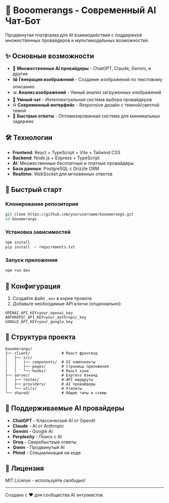 # 🚀 Booomerangs - Современный AI Чат-Бот

Продвинутая платформа для AI взаимодействия с поддержкой множественных провайдеров и мультимодальных возможностей.

## ✨ Основные возможности

- 🤖 **Множественные AI провайдеры** - ChatGPT, Claude, Gemini, и другие
- 🖼️ **Генерация изображений** - Создание изображений по текстовому описанию
- 📊 **Анализ изображений** - Умный анализ загруженных изображений
- 💬 **Умный чат** - Интеллектуальная система выбора провайдеров
- 🌐 **Современный интерфейс** - Responsive дизайн с темной/светлой темой
- 🚀 **Быстрые ответы** - Оптимизированная система для минимальных задержек

## 🛠️ Технологии

- **Frontend**: React + TypeScript + Vite + Tailwind CSS
- **Backend**: Node.js + Express + TypeScript
- **AI**: Множественные бесплатные и платные провайдеры
- **База данных**: PostgreSQL с Drizzle ORM
- **Realtime**: WebSocket для мгновенных ответов

## 🚀 Быстрый старт

### Клонирование репозитория
```bash
git clone https://github.com/yourusername/booomerangs.git
cd booomerangs
```

### Установка зависимостей
```bash
npm install
pip install -r requirements.txt
```

### Запуск приложения
```bash
npm run dev
```

## 🔧 Конфигурация

1. Создайте файл `.env` в корне проекта
2. Добавьте необходимые API ключи (опционально):
```env
OPENAI_API_KEY=your_openai_key
ANTHROPIC_API_KEY=your_anthropic_key
GOOGLE_API_KEY=your_google_key
```

## 📁 Структура проекта

```
booomerangs/
├── client/              # React фронтенд
│   ├── src/
│   │   ├── components/  # UI компоненты
│   │   ├── pages/       # Страницы приложения
│   │   └── hooks/       # React хуки
├── server/              # Express бэкенд
│   ├── routes/          # API маршруты
│   ├── providers/       # AI провайдеры
│   └── utils/           # Утилиты
└── shared/              # Общие типы и схемы
```

## 🤖 Поддерживаемые AI провайдеры

- **ChatGPT** - Классический AI от OpenAI
- **Claude** - AI от Anthropic
- **Gemini** - Google AI
- **Perplexity** - Поиск с AI
- **Groq** - Сверхбыстрые ответы
- **Qwen** - Продвинутый AI
- **Phind** - Специализация на коде

## 📝 Лицензия

MIT License - используйте свободно!

---
Создано с ❤️ для сообщества AI энтузиастов